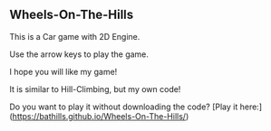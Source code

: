 ## Wheels-On-The-Hills
This is a Car game with 2D Engine. 

Use the arrow keys to play the game.

I hope you will like my game!

It is similar to Hill-Climbing, but my own code!

Do you want to play it without downloading the code? [Play it here:] (https://bathills.github.io/Wheels-On-The-Hills/)
